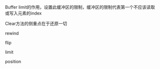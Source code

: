 



Buffer limit的作用，设置此缓冲区的限制，缓冲区的限制代表第一个不应该读取或写入元素的index





Clear方法的侧重点在于还原一切

rewind

flip

limit

position